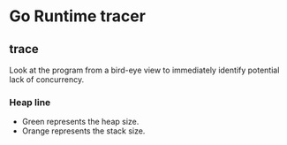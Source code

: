 # Go Runtime tracer

## trace

Look at the program from a bird-eye view to immediately identify potential lack
of concurrency.

### Heap line
 - Green represents the heap size.
 - Orange represents the stack size.
